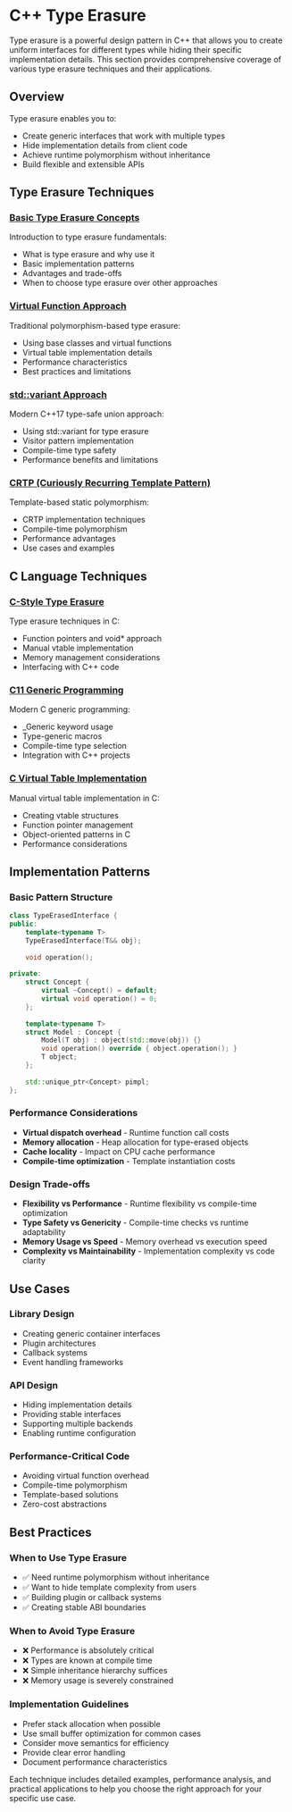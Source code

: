 # C++ Type Erasure

Type erasure is a powerful design pattern in C++ that allows you to create uniform interfaces for different types while hiding their specific implementation details. This section provides comprehensive coverage of various type erasure techniques and their applications.

## Overview

Type erasure enables you to:
- Create generic interfaces that work with multiple types
- Hide implementation details from client code
- Achieve runtime polymorphism without inheritance
- Build flexible and extensible APIs

## Type Erasure Techniques

### [Basic Type Erasure Concepts](cpp.md)
Introduction to type erasure fundamentals:
- What is type erasure and why use it
- Basic implementation patterns
- Advantages and trade-offs
- When to choose type erasure over other approaches

### [Virtual Function Approach](cpp_virtual_table.md)
Traditional polymorphism-based type erasure:
- Using base classes and virtual functions
- Virtual table implementation details
- Performance characteristics
- Best practices and limitations

### [std::variant Approach](variant.md)
Modern C++17 type-safe union approach:
- Using std::variant for type erasure
- Visitor pattern implementation
- Compile-time type safety
- Performance benefits and limitations

### [CRTP (Curiously Recurring Template Pattern)](crtp.md)
Template-based static polymorphism:
- CRTP implementation techniques
- Compile-time polymorphism
- Performance advantages
- Use cases and examples

## C Language Techniques

### [C-Style Type Erasure](c.md)
Type erasure techniques in C:
- Function pointers and void* approach
- Manual vtable implementation
- Memory management considerations
- Interfacing with C++ code

### [C11 Generic Programming](c11_generic.md)
Modern C generic programming:
- _Generic keyword usage
- Type-generic macros
- Compile-time type selection
- Integration with C++ projects

### [C Virtual Table Implementation](c_virtual_table.md)
Manual virtual table implementation in C:
- Creating vtable structures
- Function pointer management
- Object-oriented patterns in C
- Performance considerations

## Implementation Patterns

### Basic Pattern Structure
```cpp
class TypeErasedInterface {
public:
    template<typename T>
    TypeErasedInterface(T&& obj);
    
    void operation();
    
private:
    struct Concept {
        virtual ~Concept() = default;
        virtual void operation() = 0;
    };
    
    template<typename T>
    struct Model : Concept {
        Model(T obj) : object(std::move(obj)) {}
        void operation() override { object.operation(); }
        T object;
    };
    
    std::unique_ptr<Concept> pimpl;
};
```

### Performance Considerations
- **Virtual dispatch overhead** - Runtime function call costs
- **Memory allocation** - Heap allocation for type-erased objects
- **Cache locality** - Impact on CPU cache performance
- **Compile-time optimization** - Template instantiation costs

### Design Trade-offs
- **Flexibility vs Performance** - Runtime flexibility vs compile-time optimization
- **Type Safety vs Genericity** - Compile-time checks vs runtime adaptability
- **Memory Usage vs Speed** - Memory overhead vs execution speed
- **Complexity vs Maintainability** - Implementation complexity vs code clarity

## Use Cases

### Library Design
- Creating generic container interfaces
- Plugin architectures
- Callback systems
- Event handling frameworks

### API Design
- Hiding implementation details
- Providing stable interfaces
- Supporting multiple backends
- Enabling runtime configuration

### Performance-Critical Code
- Avoiding virtual function overhead
- Compile-time polymorphism
- Template-based solutions
- Zero-cost abstractions

## Best Practices

### When to Use Type Erasure
- ✅ Need runtime polymorphism without inheritance
- ✅ Want to hide template complexity from users
- ✅ Building plugin or callback systems
- ✅ Creating stable ABI boundaries

### When to Avoid Type Erasure
- ❌ Performance is absolutely critical
- ❌ Types are known at compile time
- ❌ Simple inheritance hierarchy suffices
- ❌ Memory usage is severely constrained

### Implementation Guidelines
- Prefer stack allocation when possible
- Use small buffer optimization for common cases
- Consider move semantics for efficiency
- Provide clear error handling
- Document performance characteristics

Each technique includes detailed examples, performance analysis, and practical applications to help you choose the right approach for your specific use case.
